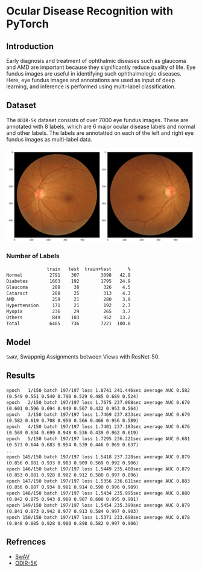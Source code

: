 # Ocular Disease Recognition with PyTorch

## Introduction

Early diagnosis and treatment of ophthalmic diseases such as glaucoma and AMD are important because they significantly reduce quality of life.
Eye fundus images are useful in identifying such ophthalmologic diseases.
Here, eye fundus images and annotations are used as input of deep learning, and inference is performed using multi-label classification.

## Dataset

The `ODIR-5K` dataset consists of over 7000 eye fundus images.
These are annotated with 8 labels, which are 6 major ocular disease labels and normal and other labels.
The labels are annotatted on each of the left and right eye fundus images as multi-label data.

<img src="figure/input.png" alt="input" width="500px" />

### Number of Labels

```
               train   test  train+test      %
Normal          2791    307        3098   42.9
Diabetes        1603    192        1795   24.9
Glaucoma         288     38         326    4.5
Cataract         288     25         313    4.3
AMD              259     21         280    3.9
Hypertension     171     21         192    2.7
Myopia           236     29         265    3.7
Others           849    103         952   13.2
Total           6485    736        7221  100.0
```

## Model

`SwAV`, Swappnig Assignments between Views with ResNet-50.


## Results

```
epoch   1/150 batch 197/197 loss 1.8741 241.446sec average AUC 0.582 (0.549 0.551 0.540 0.790 0.529 0.485 0.689 0.524)
epoch   2/150 batch 197/197 loss 1.7675 237.068sec average AUC 0.670 (0.601 0.596 0.694 0.949 0.567 0.432 0.953 0.564)
epoch   3/150 batch 197/197 loss 1.7469 237.833sec average AUC 0.679 (0.582 0.619 0.708 0.950 0.566 0.466 0.956 0.589)
epoch   4/150 batch 197/197 loss 1.7401 237.183sec average AUC 0.676 (0.569 0.634 0.699 0.948 0.536 0.439 0.962 0.619)
epoch   5/150 batch 197/197 loss 1.7295 236.221sec average AUC 0.681 (0.573 0.644 0.683 0.954 0.539 0.446 0.969 0.637)
...
epoch 145/150 batch 197/197 loss 1.5418 237.228sec average AUC 0.879 (0.856 0.881 0.933 0.983 0.909 0.569 0.992 0.906)
epoch 146/150 batch 197/197 loss 1.5449 235.480sec average AUC 0.879 (0.853 0.881 0.928 0.982 0.912 0.580 0.997 0.896)
epoch 147/150 batch 197/197 loss 1.5356 236.611sec average AUC 0.883 (0.856 0.887 0.934 0.981 0.914 0.590 0.996 0.909)
epoch 148/150 batch 197/197 loss 1.5434 235.995sec average AUC 0.880 (0.842 0.875 0.943 0.980 0.907 0.600 0.995 0.901)
epoch 149/150 batch 197/197 loss 1.5454 235.399sec average AUC 0.879 (0.841 0.873 0.942 0.977 0.913 0.584 0.997 0.903)
epoch 150/150 batch 197/197 loss 1.5371 233.698sec average AUC 0.878 (0.848 0.885 0.928 0.980 0.898 0.582 0.997 0.906)
```

## Refrences

- [SwAV](https://github.com/facebookresearch/swav)
- [ODIR-5K](https://www.kaggle.com/datasets/andrewmvd/ocular-disease-recognition-odir5k)
